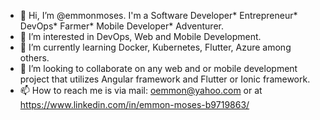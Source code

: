 - 👋 Hi, I’m @emmonmoses. I'm a Software Developer* Entrepreneur* DevOps* Farmer* Mobile Developer* Adventurer.
- 👀 I’m interested in DevOps, Web and Mobile Development.
- 🌱 I’m currently learning Docker, Kubernetes, Flutter, Azure among others.
- 💞️ I’m looking to collaborate on any web and or mobile development project that utilizes Angular framework and Flutter or Ionic framework. 
- 📫 How to reach me is via mail: oemmon@yahoo.com or at https://www.linkedin.com/in/emmon-moses-b9719863/

<!---
emmonmoses/emmonmoses is a ✨ special ✨ repository because its `README.md` (this file) appears on your GitHub profile.
You can click the Preview link to take a look at your changes.
--->
